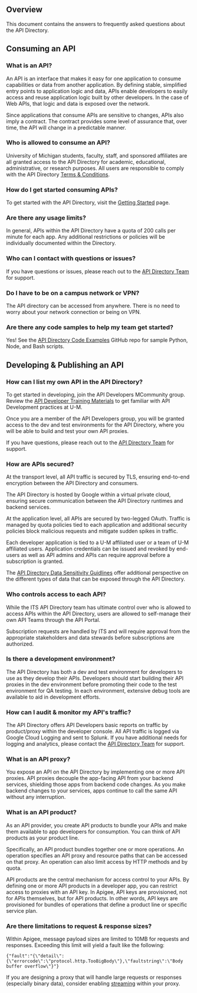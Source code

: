 ## Overview

This document contains the answers to frequently asked questions about the API Directory.

## Consuming an API

### What is an API?

An API is an interface that makes it easy for one application to consume capabilities or data from another application. By defining stable, simplified entry points to application logic and data, APIs enable developers to easily access and reuse application logic built by other developers. In the case of Web APIs, that logic and data is exposed over the network.

Since applications that consume APIs are sensitive to changes, APIs also imply a contract. The contract provides some level of assurance that, over time, the API will change in a predictable manner.

### Who is allowed to consume an API?

University of Michigan students, faculty, staff, and sponsored affiliates are all granted access to the API Directory for academic, educational, administrative, or research purposes. All users are responsible to comply with the API Directory [Terms & Conditions](https://dir.api.it.umich.edu/terms).

### How do I get started consuming APIs?

To get started with the API Directory, visit the [Getting Started](https://dir.api.it.umich.edu/get-started) page.

### Are there any usage limits?

In general, APIs within the API Directory have a quota of 200 calls per minute for each app. Any additional restrictions or policies will be individually documented within the Directory.

### Who can I contact with questions or issues?

If you have questions or issues, please reach out to the [API Directory Team](https://teamdynamix.umich.edu/TDClient/30/Portal/Requests/TicketRequests/NewForm?ID=h9GDFPFJJ8M_&RequestorType=Service) for support.

### Do I have to be on a campus network or VPN?

The API directory can be accessed from anywhere. There is no need to worry about your network connection or being on VPN.

### Are there any code samples to help my team get started?

Yes! See the [API Directory Code Examples](https://github.com/apidir/http-client-code-examples) GitHub repo for sample Python, Node, and Bash scripts.

## Developing & Publishing an API

### How can I list my own API in the API Directory?

To get started in developing, join the API Developers MCommunity group. Review the [API Developer Training Materials](https://documentation.its.umich.edu/node/3783) to get familiar with API Development practices at U-M.

Once you are a member of the API Developers group, you will be granted access to the dev and test environments for the API Directory, where you will be able to build and test your own API proxies.

If you have questions, please reach out to the [API Directory Team](https://teamdynamix.umich.edu/TDClient/30/Portal/Requests/TicketRequests/NewForm?ID=h9GDFPFJJ8M_&RequestorType=Service) for support.

### How are APIs secured?

At the transport level, all API traffic is secured by TLS, ensuring end-to-end encryption between the API Directory and consumers.

The API Directory is hosted by Google within a virtual private cloud, ensuring secure communication between the API Directory runtimes and backend services.

At the application level, all APIs are secured by two-legged OAuth. Traffic is managed by quota policies tied to each application and additional security policies block malicious requests and mitigate sudden spikes in traffic.

Each developer application is tied to a U-M affiliated user or a team of U-M affiliated users. Application credentials can be issued and revoked by end-users as well as API admins and APIs can require approval before a subscription is granted.

The [API Directory Data Sensitivity Guidlines](https://documentation.its.umich.edu/node/3933) offer additional perspective on the different types of data that can be exposed through the API Directory.

### Who controls access to each API?

While the ITS API Directory team has ultimate control over who is allowed to access APIs within the API Directory, users are allowed to self-manage their own API Teams through the API Portal.

Subscription requests are handled by ITS and will require approval from the appropriate stakeholders and data stewards before subscriptions are authorized.

### Is there a development environment?

The API Directory has both a dev and test environment for developers to use as they develop their APIs. Developers should start building their API proxies in the dev environment before promoting their code to the test environment for QA testing. In each environment, extensive debug tools are available to aid in development efforts.

### How can I audit & monitor my API's traffic?

The API Directory offers API Developers basic reports on traffic by product/proxy within the developer console. All API traffic is logged via Google Cloud Logging and sent to Splunk. If you have additional needs for logging and analytics, please contact the [API Directory Team](https://teamdynamix.umich.edu/TDClient/30/Portal/Requests/TicketRequests/NewForm?ID=h9GDFPFJJ8M_&RequestorType=Service) for support.

### What is an API proxy?

You expose an API on the API Directory by implementing one or more API proxies. API proxies decouple the app-facing API from your backend services, shielding those apps from backend code changes. As you make backend changes to your services, apps continue to call the same API without any interruption.

### What is an API product?

As an API provider, you create API products to bundle your APIs and make them available to app developers for consumption. You can think of API products as your product line.

Specifically, an API product bundles together one or more operations. An operation specifies an API proxy and resource paths that can be accessed on that proxy. An operation can also limit access by HTTP methods and by quota.

API products are the central mechanism for access control to your APIs. By defining one or more API products in a developer app, you can restrict access to proxies with an API key. In Apigee, API keys are provisioned, not for APIs themselves, but for API products. In other words, API keys are provisioned for bundles of operations that define a product line or specific service plan.

### Are there limitations to request & response sizes?

Within Apigee, message payload sizes are limited to 10MB for requests and responses. Exceeding this limit will yield a fault like the following:

```
{"fault":"{\"detail\":{\"errorcode\":\"protocol.http.TooBigBody\"},\"faultstring\":\"Body buffer overflow\"}"}
```

If you are designing a proxy that will handle large requests or responses (especially binary data), consider enabling [streaming](https://cloud.google.com/apigee/docs/api-platform/develop/enabling-streaming) within your proxy.
